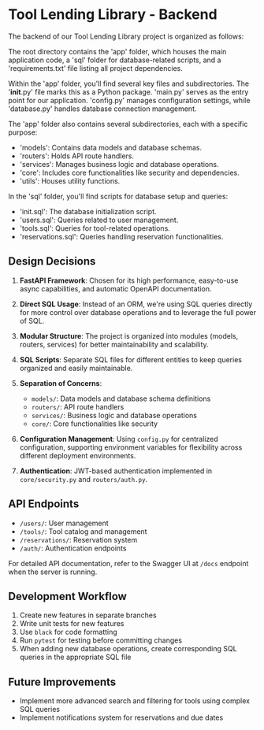 # Tool Lending Library - Backend

The backend of our Tool Lending Library project is organized as follows:

The root directory contains the 'app' folder, which houses the main application code, a 'sql' folder for database-related scripts, and a 'requirements.txt' file listing all project dependencies.

Within the 'app' folder, you'll find several key files and subdirectories. The '__init__.py' file marks this as a Python package. 'main.py' serves as the entry point for our application. 'config.py' manages configuration settings, while 'database.py' handles database connection management.

The 'app' folder also contains several subdirectories, each with a specific purpose:
- 'models': Contains data models and database schemas.
- 'routers': Holds API route handlers.
- 'services': Manages business logic and database operations.
- 'core': Includes core functionalities like security and dependencies.
- 'utils': Houses utility functions.

In the 'sql' folder, you'll find scripts for database setup and queries:
- 'init.sql': The database initialization script.
- 'users.sql': Queries related to user management.
- 'tools.sql': Queries for tool-related operations.
- 'reservations.sql': Queries handling reservation functionalities.

## Design Decisions

1. **FastAPI Framework**: Chosen for its high performance, easy-to-use async capabilities, and automatic OpenAPI documentation.

2. **Direct SQL Usage**: Instead of an ORM, we're using SQL queries directly for more control over database operations and to leverage the full power of SQL.

3. **Modular Structure**: The project is organized into modules (models, routers, services) for better maintainability and scalability.

4. **SQL Scripts**: Separate SQL files for different entities to keep queries organized and easily maintainable.

5. **Separation of Concerns**:
   - `models/`: Data models and database schema definitions
   - `routers/`: API route handlers
   - `services/`: Business logic and database operations
   - `core/`: Core functionalities like security

6. **Configuration Management**: Using `config.py` for centralized configuration, supporting environment variables for flexibility across different deployment environments.

7. **Authentication**: JWT-based authentication implemented in `core/security.py` and `routers/auth.py`.

## API Endpoints

- `/users/`: User management
- `/tools/`: Tool catalog and management
- `/reservations/`: Reservation system
- `/auth/`: Authentication endpoints

For detailed API documentation, refer to the Swagger UI at `/docs` endpoint when the server is running.

## Development Workflow

1. Create new features in separate branches
2. Write unit tests for new features
3. Use `black` for code formatting
4. Run `pytest` for testing before committing changes
5. When adding new database operations, create corresponding SQL queries in the appropriate SQL file

## Future Improvements

- Implement more advanced search and filtering for tools using complex SQL queries
- Implement notifications system for reservations and due dates
